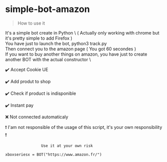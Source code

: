 # simple-bot-amazon

> How to use it 


It's a simple bot create in Python \ 
( Actually only working with chrome but  it's pretty simple to add Firefox ) \
You have just to launch the bot, python3 track.py \
Then connect you to the amazon page ( You got 60 secondes ) \
If you want to buy another things on amazon, you have just to create another BOT with the actual constructor \

:heavy_check_mark: Accept Cookie UE  

:heavy_check_mark: Add produt to shop   

:heavy_check_mark: Check if product is indisponible   

:heavy_check_mark: Instant pay   

:x: Not connected automaticaly   

  ❗  I'am not responsible of the usage of this script, it's your own responsibility ❗   
  
                    Use it at your own risk

```
xboxseriesx = BOT("https://www.amazon.fr/") 
```
